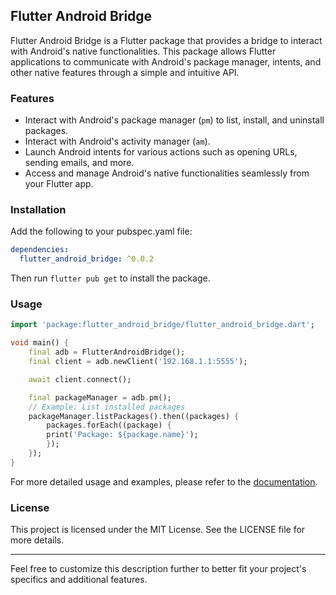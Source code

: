 ## Flutter Android Bridge

Flutter Android Bridge is a Flutter package that provides a bridge to interact with Android's native functionalities. This package allows Flutter applications to communicate with Android's package manager, intents, and other native features through a simple and intuitive API.

### Features

- Interact with Android's package manager (`pm`) to list, install, and uninstall packages.
- Interact with Android's activity manager (`am`).
- Launch Android intents for various actions such as opening URLs, sending emails, and more.
- Access and manage Android's native functionalities seamlessly from your Flutter app.

### Installation

Add the following to your pubspec.yaml file:

```yaml
dependencies:
  flutter_android_bridge: ^0.0.2
```

Then run `flutter pub get` to install the package.

### Usage

```dart
import 'package:flutter_android_bridge/flutter_android_bridge.dart';

void main() {
    final adb = FlutterAndroidBridge();
    final client = adb.newClient('192.168.1.1:5555');

    await client.connect();

    final packageManager = adb.pm();
    // Example: List installed packages
    packageManager.listPackages().then((packages) {
        packages.forEach((package) {
        print('Package: ${package.name}');
        });
    });
}
```

For more detailed usage and examples, please refer to the [documentation](https://github.com/sephiroth74/flutter_android_bridge).

### License

This project is licensed under the MIT License. See the LICENSE file for more details.

---

Feel free to customize this description further to better fit your project's specifics and additional features.
